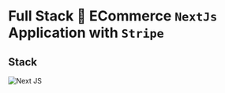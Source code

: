 # Full Stack 🛒 ECommerce `NextJs` Application with `Stripe`

## Stack
![Next JS](https://img.shields.io/badge/Next-black?style=for-the-badge&logo=next.js&logoColor=white)


